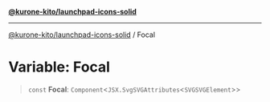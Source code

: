 [**@kurone-kito/launchpad-icons-solid**](../README.md)

***

[@kurone-kito/launchpad-icons-solid](../globals.md) / Focal

# Variable: Focal

> `const` **Focal**: `Component`\<`JSX.SvgSVGAttributes`\<`SVGSVGElement`\>\>
